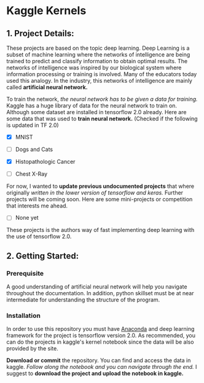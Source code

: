 # Kaggle Kernels
## 1. Project Details:
These projects are based on the topic deep learning. Deep Learning is a subset of machine learning where the networks of intelligence are being trained to predict and classify information to obtain optimal results. The networks of intelligence was inspired by our biological system where information processing or training is involved. Many of the educators today used this analogy. In the industry, this networks of intelligence are mainly called **artificial neural network.**

To train the network, *the neural network has to be given a data for training.* Kaggle has a huge library of data for the neural network to train on. Although some dataset are installed in tensorflow 2.0 already. Here are some data that was used to **train neural network.** (Checked if the following is updated in TF 2.0)

- [x] MNIST
- [ ] Dogs and Cats 
- [x] Histopathologic Cancer
- [ ] Chest X-Ray


For now, I wanted to **update previous undocumented projects** that where originally *written in the lower version of tensorflow and keras.* Further projects will be coming soon. Here are some mini-projects or competition that interests me ahead.
- [ ] None yet

These projects is the authors way of fast implementing deep learning with the use of tensorflow 2.0. 

## 2. Getting Started:

### Prerequisite
A good understanding of artificial neural network will help you navigate throughout the documentation. In addition, python skillset must be at near intermediate for understanding the structure of the program. 

### Installation
In order to use this repository you must have [Anaconda](https://www.anaconda.com/distribution/) and deep learning framework for the project is tensorflow version 2.0. As recommended, you can do the projects in kaggle's kernel notebook since the data will be also provided by the site.

**Download or commit** the repository. You can find and access the data in kaggle. *Follow along the notebook and you can navigate through the end.* I suggest to **download the project and upload the notebook in kaggle.**
